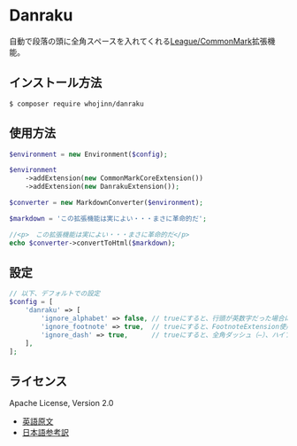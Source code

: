 # Danraku
自動で段落の頭に全角スペースを入れてくれる[League/CommonMark](https://commonmark.thephpleague.com/)拡張機能。

## インストール方法
`$ composer require whojinn/danraku`

## 使用方法
```php
$environment = new Environment($config);

$environment
    ->addExtension(new CommonMarkCoreExtension())
    ->addExtension(new DanrakuExtension());

$converter = new MarkdownConverter($environment);

$markdown = 'この拡張機能は実によい・・・まさに革命的だ';

//<p>　この拡張機能は実によい・・・まさに革命的だ</p>
echo $converter->convertToHtml($markdown);
```

## 設定
```php
// 以下、デフォルトでの設定
$config = [
    'danraku' => [
        'ignore_alphabet' => false, // trueにすると、行頭が英数字だった場合には字下げをしなくなる
        'ignore_footnote' => true,  // trueにすると、FootnoteExtension使用時に脚注には字下げをしなくなる
        'ignore_dash' => true,      // trueにすると、全角ダッシュ（―）、ハイフンで字下げをしなくなる
    ],
];
```

## ライセンス
Apache License, Version 2.0  
- [英語原文](https://www.apache.org/licenses/LICENSE-2.0)
- [日本語参考訳](https://licenses.opensource.jp/Apache-2.0/Apache-2.0.html)